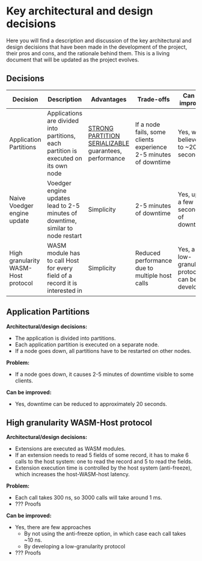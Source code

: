# Key architectural and design decisions

Here you will find a description and discussion of the key architectural and design decisions that have been made in the development of the project, their pros and cons, and the rationale behind them. This is a living document that will be updated as the project evolves.

## Decisions

| Decision | Description | Advantages | Trade-offs | Can be improved |
| ----------- | ----------- | ----------- | ----------- | ---- |
| Application Partitions | Applications are divided into partitions, each partition is executed on its own node | [STRONG PARTITION SERIALIZABLE](https://dbmsmusings.blogspot.com/2019/06/correctness-anomalies-under.html) guarantees, performance | If a node fails, some clients experience 2-5 minutes of downtime | Yes, we believe up to ~20 seconds |
| Naive Voedger engine update | Voedger engine updates lead to 2-5 minutes of downtime, similar to node restart | Simplicity | 2-5 minutes of downtime | Yes, up to a few seconds of downtime |
| High granularity WASM-Host protocol | WASM module has to call Host for every field of a record it is interested in | Simplicity | Reduced performance due to multiple host calls | Yes, a low-granularity protocol can be developed |

## Application Partitions

**Architectural/design decisions:**
- The application is divided into partitions.
- Each application partition is executed on a separate node.
- If a node goes down, all partitions have to be restarted on other nodes.

**Problem:**
- If a node goes down, it causes 2-5 minutes of downtime visible to some clients.

**Can be improved:**
- Yes, downtime can be reduced to approximately 20 seconds.

## High granularity WASM-Host protocol

**Architectural/design decisions:**
- Extensions are executed as WASM modules.
- If an extension needs to read 5 fields of some record, it has to make 6 calls to the host system: one to read the record and 5 to read the fields.
- Extension execution time is controlled by the host system (anti-freeze), which increases the host-WASM-host latency.

**Problem:**
- Each call takes 300 ns, so 3000 calls will take around 1 ms.
- ??? Proofs

**Can be improved:**
- Yes, there are few approaches
  - By not using the anti-freeze option, in which case each call takes ~10 ns.
  - By developing a low-granularity protocol
- ??? Proofs
